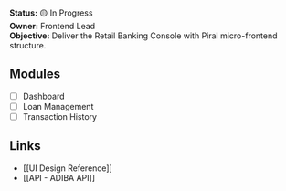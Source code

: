 
**Status:** 🟡 In Progress  
**Owner:** Frontend Lead  
**Objective:** Deliver the Retail Banking Console with Piral micro-frontend structure.

## Modules
- [ ] Dashboard
- [ ] Loan Management
- [ ] Transaction History

## Links
- [[UI Design Reference]]
- [[API - ADIBA API]]
